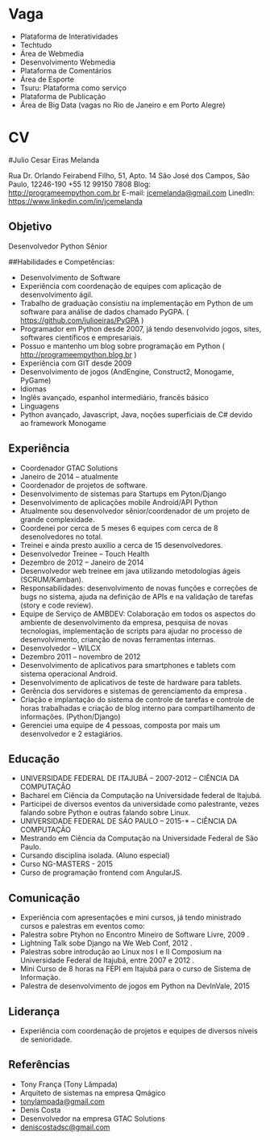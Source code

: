 Vaga
====
* Plataforma de Interatividades
* Techtudo
* Área de Webmedia
* Desenvolvimento Webmedia
* Plataforma de Comentários
* Área de Esporte
* Tsuru: Plataforma como serviço
* Plataforma de Publicação
* Área de Big Data (vagas no Rio de Janeiro e em Porto Alegre)


CV
==
#Julio Cesar Eiras Melanda

Rua Dr. Orlando Feirabend Filho, 51, Apto. 14
São José dos Campos, São Paulo, 12246-190
+55 12 99150 7808
Blog: http://programeempython.com.br
E-mail: jcemelanda@gmail.com
LinedIn: https://www.linkedin.com/in/jcemelanda

## Objetivo
Desenvolvedor Python Sênior

##Habilidades e Competências:
* Desenvolvimento de Software
 * Experiência com coordenação de equipes com aplicação de desenvolvimento ágil.
 * Trabalho de graduação consistiu na implementação em Python de um software
para análise de dados chamado PyGPA. ( https://github.com/julioeiras/PyGPA )
 * Programador em Python desde 2007, já tendo desenvolvido jogos, sites,
softwares científicos e empresariais.
 * Possuo e mantenho um blog sobre programação em Python
( http://programeempython.blog.br )
 * Experiência com GIT desde 2009
 * Desenvolvimento de jogos (AndEngine, Construct2, Monogame, PyGame)
* Idiomas
 * Inglês avançado, espanhol intermediário, francês básico
* Linguagens
 * Python avançado, Javascript, Java, noções superficiais de C# devido ao
framework Monogame

## Experiência
* Coordenador GTAC Solutions
 * Janeiro de 2014 – atualmente
 * Coordenador de projetos de software.
  * Desenvolvimento de sistemas para Startups em Pyton/Django
  * Desenvolvimento de aplicações mobile Android/API Python
 * Atualmente sou desenvolvedor sênior/coordenador de um projeto de grande
complexidade.
 * Coordenei por cerca de 5 meses 6 equipes com cerca de 8 desenolvedores no
total.
 * Treinei e ainda presto auxílio a cerca de 15 desenvolvedores.
* Desenvolvedor Treinee – Touch Health
 * Dezembro de 2012 – Janeiro de 2014
 * Desenvolvedor web treinee em java utilizando metodologias ágeis
(SCRUM/Kamban).
 * Responsabilidades: desenvolvimento de novas funções e correções de bugs no
sistema, ajuda na definição de APIs e na validação de tarefas (story e code
review).
 * Equipe de Serviço de AMBDEV: Colaboração em todos os aspectos do ambiente
de desenvolvimento da empresa, pesquisa de novas tecnologias, implementação
de scripts para ajudar no processo de desenvolvimento, crianção de novas
ferramentas internas.
* Desenvolvedor – WILCX
 * Dezembro 2011 – novembro de 2012
 * Desenvolvimento de aplicativos para smartphones e tablets com sistema
operacional Android.
 * Desenvolvimento de aplicativos de teste de hardware para tablets.
 * Gerência dos servidores e sistemas de gerenciamento da empresa .
 * Criação e implantação do sistema de controle de tarefas e controle de horas
trabalhadas e criação de blog interno para compartilhamento de informações.
(Python/Django)
 * Gerenciei uma equipe de 4 pessoas, composta por mais um desenvolvedor e 2
estagiários.

## Educação
* UNIVERSIDADE FEDERAL DE ITAJUBÁ – 2007-2012 – CIÊNCIA DA COMPUTAÇÃO
 * Bacharel em Ciência da Computação na Universidade federal de Itajubá.
 * Participei de diversos eventos da universidade como palestrante, vezes falando
sobre Python e outras falando sobre Linux.
* UNIVERSIDADE FEDERAL DE SÃO PAULO – 2015-* – CIÊNCIA DA COMPUTAÇÃO
 * Mestrando em Ciência da Computação na Universidade Federal de São Paulo.
 * Cursando disciplina isolada. (Aluno especial)
* Curso NG-MASTERS - 2015
 * Curso de programação frontend com AngularJS.

## Comunicação
* Experiência com apresentações e mini cursos, já tendo ministrado cursos e palestras
em eventos como:
 * Palestra sobre Ptyhon no Encontro Mineiro de Software Livre, 2009 .
 * Lightning Talk sobe Django na We Web Conf, 2012 .
 * Palestras sobre introdução ao Linux nos I e II Composium na Universidade
Federal de Itajubá, entre 2007 e 2012 .
 * Mini Curso de 8 horas na FEPI em Itajubá para o curso de Sistema de Informação.
 * Palestra de desenvolvimento de jogos em Python na DevInVale, 2015

## Liderança
* Experiência com coordenação de projetos e equipes de diversos níveis de
senioridade.

## Referências
* Tony França (Tony Lâmpada)
 * Arquiteto de sistemas na empresa Qmágico
 * tonylampada@gmail.com
* Denis Costa
 * Desenvolvedor na empresa GTAC Solutions
 * deniscostadsc@gmail.com

